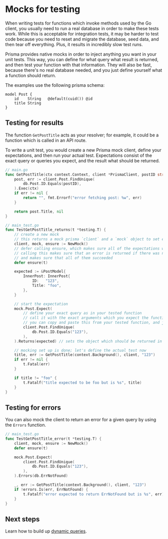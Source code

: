 # Mocks for testing

When writing tests for functions which invoke methods used by the Go client, you usually need to run a real database in order to make these tests work. While this is acceptable for integration tests, it may be harder to test code because you need to reset and migrate the database, seed data, and then tear off everything. Plus, it results in incredibly slow test runs.

Prisma provides native mocks in order to inject anything you want in your unit tests. This way, you can define for what query what result is returned, and then test your function with that information. They will also be fast, because there's no real database needed, and you just define yourself what a function should return.

The examples use the following prisma schema:

```prisma
model Post {
    id    String   @default(cuid()) @id
    title String
}
```

## Testing for results

The function `GetPostTitle` acts as your resolver; for example, it could be a function which is called in an API route.

To write a unit test, you would create a new Prisma mock client, define your expectations, and then run your actual test.
Expectations consist of the exact query or queries you expect, and the result what should be returned.

```go
// main.go
func GetPostTitle(ctx context.Context, client *PrismaClient, postID string) (string, error) {
    post, err := client.Post.FindUnique(
        db.Post.ID.Equals(postID),
    ).Exec(ctx)
    if err != nil {
        return "", fmt.Errorf("error fetching post: %w", err)
    }

    return post.Title, nil
}

// main_test.go
func TestGetPostTitle_returns(t *testing.T) {
    // create a new mock
    // this returns a mock prisma `client` and a `mock` object to set expectations
    client, mock, ensure := NewMock()
    // defer calling ensure, which makes sure all of the expectations were met and actually called
    // calling this makes sure that an error is returned if there was no query happening for a given expectation
    // and makes sure that all of them succeeded
    defer ensure(t)

    expected := &PostModel{
        InnerPost: InnerPost{
            ID:   "123",
            Title: "foo",
        },
    }

    // start the expectation
    mock.Post.Expect(
        // define your exact query as in your tested function
        // call it with the exact arguments which you expect the function to be called with
        // you can copy and paste this from your tested function, and just put specific values into the arguments
        client.Post.FindUnique(
            db.Post.ID.Equals("123"),
        ),
    ).Returns(expected) // sets the object which should be returned in the function call

    // mocking set up is done; let's define the actual test now
    title, err := GetPostTitle(context.Background(), client, "123")
    if err != nil {
        t.Fatal(err)
    }

    if title != "foo" {
        t.Fatalf("title expected to be foo but is %s", title)
    }
}
```

## Testing for errors

You can also mock the client to return an error for a given query by using the `Errors` function.

```go
// main_test.go
func TestGetPostTitle_error(t *testing.T) {
    client, mock, ensure := NewMock()
    defer ensure(t)

    mock.Post.Expect(
        client.Post.FindUnique(
            db.Post.ID.Equals("123"),
        ),
    ).Errors(db.ErrNotFound)

    _, err := GetPostTitle(context.Background(), client, "123")
    if !errors.Is(err, ErrNotFound) {
        t.Fatalf("error expected to return ErrNotFound but is %s", err)
    }
}
```

## Next steps

Learn how to build up [dynamic queries](dynamic-queries.md).
